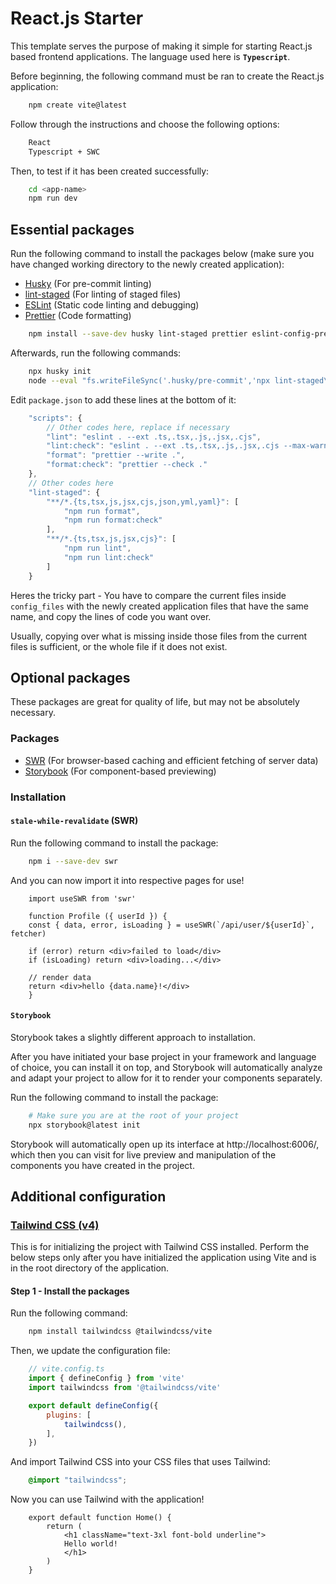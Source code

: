 # React.js Starter

This template serves the purpose of making it simple for starting React.js based frontend applications. The language used here is **`Typescript`**.

Before beginning, the following command must be ran to create the React.js application:

```bash
    npm create vite@latest
```

Follow through the instructions and choose the following options:

```txt
    React
    Typescript + SWC
```

Then, to test if it has been created successfully:

```bash
    cd <app-name>
    npm run dev
```

## Essential packages

Run the following command to install the packages below (make sure you have changed working directory to the newly created application):

- [Husky](https://typicode.github.io/husky/) (For pre-commit linting)
- [lint-staged](https://github.com/lint-staged/lint-staged) (For linting of staged files)
- [ESLint](https://eslint.org/) (Static code linting and debugging)
- [Prettier](https://prettier.io/) (Code formatting)

```bash
    npm install --save-dev husky lint-staged prettier eslint-config-prettier eslint-plugin-prettier prettier-plugin-packagejson eslint-plugin-unicorn eslint-plugin-react eslint-plugin-n
```

Afterwards, run the following commands:

```bash
    npx husky init
    node --eval "fs.writeFileSync('.husky/pre-commit','npx lint-staged\n')"
```

Edit `package.json` to add these lines at the bottom of it:

```js
    "scripts": {
        // Other codes here, replace if necessary
        "lint": "eslint . --ext .ts,.tsx,.js,.jsx,.cjs",
        "lint:check": "eslint . --ext .ts,.tsx,.js,.jsx,.cjs --max-warnings=0",
        "format": "prettier --write .",
        "format:check": "prettier --check ."
    },
    // Other codes here
    "lint-staged": {
        "**/*.{ts,tsx,js,jsx,cjs,json,yml,yaml}": [
            "npm run format",
            "npm run format:check"
        ],
        "**/*.{ts,tsx,js,jsx,cjs}": [
            "npm run lint",
            "npm run lint:check"
        ]
    }
```

Heres the tricky part - You have to compare the current files inside `config_files` with the newly created application files that have the same name, and copy the lines of code you want over.

Usually, copying over what is missing inside those files from the current files is sufficient, or the whole file if it does not exist.

## Optional packages

These packages are great for quality of life, but may not be absolutely necessary.

### Packages

- [SWR](https://swr.vercel.app/) (For browser-based caching and efficient fetching of server data)
- [Storybook](https://storybook.js.org/) (For component-based previewing)

### Installation

#### `stale-while-revalidate` (SWR)

Run the following command to install the package:

```bash
    npm i --save-dev swr
```

And you can now import it into respective pages for use!

```tsx
    import useSWR from 'swr'
 
    function Profile ({ userId }) {
    const { data, error, isLoading } = useSWR(`/api/user/${userId}`, fetcher)
    
    if (error) return <div>failed to load</div>
    if (isLoading) return <div>loading...</div>
    
    // render data
    return <div>hello {data.name}!</div>
    }
```

#### `Storybook`

Storybook takes a slightly different approach to installation.

After you have initiated your base project in your framework and language of choice, you can install it on top, and Storybook will automatically analyze and adapt your project to allow for it to render your components separately.

Run the following command to install the package:

```bash
    # Make sure you are at the root of your project
    npx storybook@latest init
```

Storybook will automatically open up its interface at http://localhost:6006/, which then you can visit for live preview and manipulation of the components you have created in the project.

## Additional configuration

### [Tailwind CSS (v4)](https://tailwindcss.com/docs/installation/using-vite)

This is for initializing the project with Tailwind CSS installed. Perform the below steps only after you have initialized the application using Vite and is in the root directory of the application.

#### Step 1 - Install the packages

Run the following command:

```bash
    npm install tailwindcss @tailwindcss/vite
```

Then, we update the configuration file:

```js
    // vite.config.ts
    import { defineConfig } from 'vite'
    import tailwindcss from '@tailwindcss/vite'

    export default defineConfig({
        plugins: [
            tailwindcss(),
        ],
    })
```

And import Tailwind CSS into your CSS files that uses Tailwind:

```css
    @import "tailwindcss";
```

Now you can use Tailwind with the application!

```tsx
    export default function Home() {
        return (
            <h1 className="text-3xl font-bold underline">
            Hello world!
            </h1>
        )
    }
```
